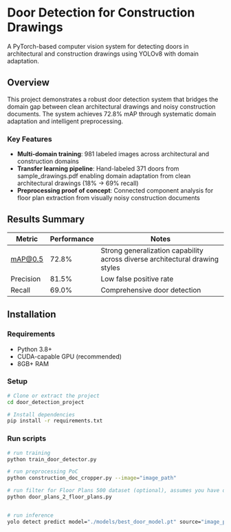 # Door Detection for Construction Drawings

A PyTorch-based computer vision system for detecting doors in architectural and construction drawings using YOLOv8 with domain adaptation.

## Overview

This project demonstrates a robust door detection system that bridges the domain gap between clean architectural drawings and noisy construction documents. The system achieves 72.8% mAP through systematic domain adaptation and intelligent preprocessing.

### Key Features
- **Multi-domain training**: 981 labeled images across architectural and construction domains
- **Transfer learning pipeline**: Hand-labeled 371 doors from sample_drawings.pdf enabling domain adaptation from clean architectural drawings (18% → 69% recall)
- **Preprocessing proof of concept**: Connected component analysis for floor plan extraction from visually noisy construction documents 


## Results Summary

| Metric | Performance | Notes |
|--------|-------------|-------|
| mAP@0.5 | 72.8% | Strong generalization capability across diverse architectural drawing styles |
| Precision | 81.5% | Low false positive rate |
| Recall | 69.0% | Comprehensive door detection |


## Installation

### Requirements
- Python 3.8+
- CUDA-capable GPU (recommended)
- 8GB+ RAM

### Setup
```bash
# Clone or extract the project
cd door_detection_project

# Install dependencies
pip install -r requirements.txt
```

### Run scripts
```bash
# run training 
python train_door_detector.py

# run preprocessing PoC
python construction_doc_cropper.py --image="image_path"

# run filter for Floor Plans 500 dataset (optional), assumes you have dataset at top level dir
python door_plans_2_floor_plans.py


# run inference 
yolo detect predict model="./models/best_door_model.pt" source="image_path"
```
